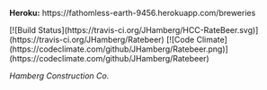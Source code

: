 <p><strong>Heroku:</strong> https://fathomless-earth-9456.herokuapp.com/breweries</p>
[![Build Status](https://travis-ci.org/JHamberg/HCC-RateBeer.svg)](https://travis-ci.org/JHamberg/Ratebeer)
[![Code Climate](https://codeclimate.com/github/JHamberg/Ratebeer.png)](https://codeclimate.com/github/JHamberg/Ratebeer)

<em>Hamberg Construction Co.</em>
